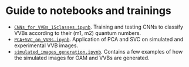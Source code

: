 # Guide to notebooks and trainings

- [`CNNs_for_VVBs_15classes.ipynb`](./CNNs_for_VVBs_15classes.ipynb). Training and testing CNNs to classify VVBs according to their (m1, m2) quantum numbers.
- [`PCA+SVC_on_VVBs.ipynb`](./PCA+SVC_on_VVBs.ipynb). Application of PCA and SVC on simulated and experimental VVB images.
- [`simulated_images_generation.ipynb`](./simulated_images_generation.ipynb). Contains a few examples of how the simulated images for OAM and VVBs are generated.
